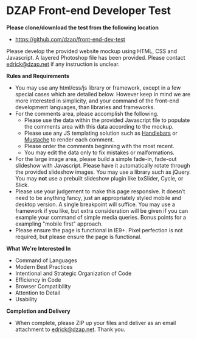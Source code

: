 DZAP Front-end Developer Test
=============================

**Please clone/download the test from the following location**
+ https://github.com/dzap/front-end-dev-test

Please develop the provided website mockup using HTML, CSS and Javascript. A layered Photoshop file has been provided. Please contact edrick@dzap.net if any instruction is unclear.

**Rules and Requirements**
+ You may use any html/css/js library or framework, except in a few special cases which are detailed below. However keep in mind we are more interested in simplicity, and your command of the front-end development languages, than libraries and frameworks.
+ For the comments area, please accomplish the following.
    + Please use the data within the provided Javascript file to populate the comments area with this data according to the mockup.
    + Please use any JS templating solution such as <a href="http://handlebarsjs.com/" title="Handlebars" target="_blank">Handlebars</a> or <a href="https://mustache.github.io/" title="Mustache" target="_blank">Mustache</a> to render each comment.
    + Please order the comments beginning with the most recent.
    + You may edit the data only to fix mistakes or malformations.
+ For the large image area, please build a simple fade-in, fade-out slideshow with Javascript. Please have it automatically rotate through the provided slideshow images. You may use a library such as jQuery. You may **not** use a prebuilt slideshow plugin like bxSlider, Cycle, or Slick.
+ Please use your judgement to make this page responsive. It doesn’t need to be anything fancy, just an appropriately styled mobile and desktop version. A single breakpoint will suffice. You may use a framework if you like, but extra consideration will be given if you can example your command of simple media queries. Bonus points for a exampling "mobile first" approach.
+ Please ensure the page is functional in IE9+. Pixel perfection is not required, but please ensure the page is functional.

**What We're Interested In**
+ Command of Languages
+ Modern Best Practices
+ Intentional and Strategic Organization of Code
+ Efficiency in Code
+ Browser Compatibility
+ Attention to Detail
+ Usability

**Completion and Delivery**
+ When complete, please ZIP up your files and deliver as an email attachment to edrick@dzap.net. Thank you.